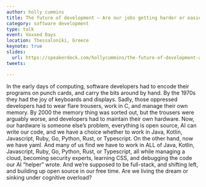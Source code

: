 ```yaml
---
author: holly cummins
title: The future of development – Are our jobs getting harder or easier? 
category: software development
type: talk
event: Voxxed Days
location: Thessaloniki, Greece
keynote: true
slides:
  url: https://speakerdeck.com/hollycummins/the-future-of-development-are-our-jobs-getting-harder-or-easier
tweets:

---
```

In the early days of computing, software developers had to encode their programs on punch cards, and carry the bits around by hand. By the 1970s they had the joy of keyboards and displays. Sadly, those oppressed developers had to wear flare trousers, work in C, and manage their own memory. By 2000 the memory thing was sorted out, but the trousers were arguably worse, and developers had to maintain their own hardware. Now, our hardware is someone else’s problem, everything is open source, AI can write our code, and we have a choice whether to work in Java, Kotlin, Javascript, Ruby, Go, Python, Rust, or Typescript. On the other hand, now we have yaml. And many of us find we have to work in ALL of Java, Kotlin, Javascript, Ruby, Go, Python, Rust, or Typescript, all while managing a cloud, becoming security experts, learning CSS, and debugging the code our AI “helper” wrote. And we’re supposed to be full-stack, and shifting left, and building up open source in our free time. Are we living the dream or sinking under cognitive overload? 